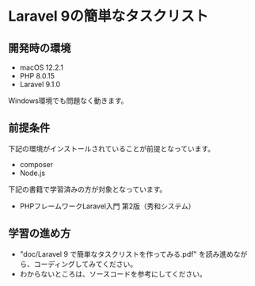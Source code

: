 # Laravel 9の簡単なタスクリスト

## 開発時の環境

- macOS 12.2.1
- PHP 8.0.15
- Laravel 9.1.0

Windows環境でも問題なく動きます。

## 前提条件

下記の環境がインストールされていることが前提となっています。

- composer
- Node.js

下記の書籍で学習済みの方が対象となっています。

- PHPフレームワークLaravel入門 第2版（秀和システム）

## 学習の進め方

- "doc/Laravel 9 で簡単なタスクリストを作ってみる.pdf" を読み進めながら、コーディングしてみてください。
- わからないところは、ソースコードを参考にしてください。
